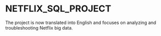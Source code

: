 # NETFLIX_SQL_PROJECT



The project is now translated into English and focuses on analyzing and troubleshooting Netflix big data. 

